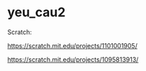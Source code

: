 # yeu_cau2
Scratch:

https://scratch.mit.edu/projects/1101001905/

https://scratch.mit.edu/projects/1095813913/
